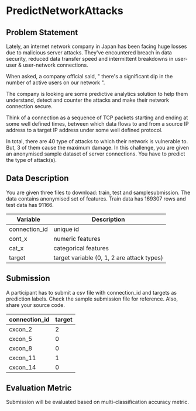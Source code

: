 # PredictNetworkAttacks

## Problem Statement

Lately, an internet network company in Japan has been facing huge losses due to malicious server attacks. They've encountered breach in data security, reduced data transfer speed and intermittent breakdowns in user-user & user-network connections.

When asked, a company official said, " there's a significant dip in the number of active users on our network ".

The company is looking are some predictive analytics solution to help them understand, detect and counter the attacks and make their network connection secure.

Think of a connection as a sequence of TCP packets starting and ending at some well defined times, between which data flows to and from a source IP address to a target IP address under some well defined protocol.

In total, there are 40 type of attacks to which their network is vulnerable to. But, 3 of them cause the maximum damage. In this challenge, you are given an anonymised sample dataset of server connections. You have to predict the type of attack(s).

## Data Description

You are given three files to download: train, test and samplesubmission. The data contains anonymised set of features. Train data has 169307 rows and test data has 91166.

| Variable        |  Description                                |
|-----------------|---------------------------------------------|   
| connection_id	  |  unique id                                  |
| cont_x	        |  numeric features                           |
| cat_x	          |  categorical features                       | 
| target	        |  target variable (0, 1, 2 are attack types) |


## Submission

A participant has to submit a csv file with connection_id and targets as prediction labels. Check the sample submission file for reference. Also, share your source code.

| connection_id | target  |
|---------------|---------|
| cxcon_2       | 2       |
| cxcon_5       | 0       |
| cxcon_8       | 0       |
| cxcon_11      | 1       |
| cxcon_14      | 0       |

## Evaluation Metric

Submission will be evaluated based on multi-classification accuracy metric.

